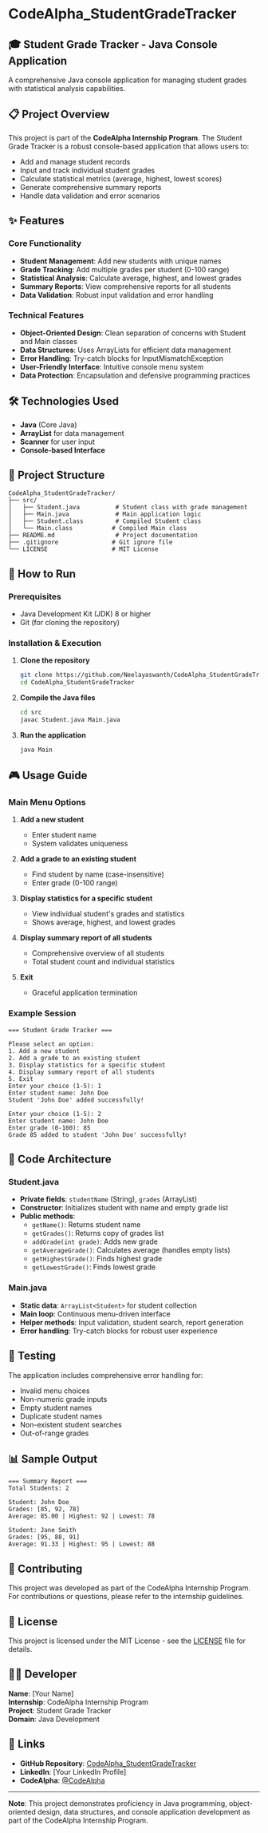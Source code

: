 # CodeAlpha_StudentGradeTracker

## 🎓 Student Grade Tracker - Java Console Application

A comprehensive Java console application for managing student grades with statistical analysis capabilities.

## 📋 Project Overview

This project is part of the **CodeAlpha Internship Program**. The Student Grade Tracker is a robust console-based application that allows users to:

- Add and manage student records
- Input and track individual student grades
- Calculate statistical metrics (average, highest, lowest scores)
- Generate comprehensive summary reports
- Handle data validation and error scenarios

## ✨ Features

### Core Functionality
- **Student Management**: Add new students with unique names
- **Grade Tracking**: Add multiple grades per student (0-100 range)
- **Statistical Analysis**: Calculate average, highest, and lowest grades
- **Summary Reports**: View comprehensive reports for all students
- **Data Validation**: Robust input validation and error handling

### Technical Features
- **Object-Oriented Design**: Clean separation of concerns with Student and Main classes
- **Data Structures**: Uses ArrayLists for efficient data management
- **Error Handling**: Try-catch blocks for InputMismatchException
- **User-Friendly Interface**: Intuitive console menu system
- **Data Protection**: Encapsulation and defensive programming practices

## 🛠️ Technologies Used

- **Java** (Core Java)
- **ArrayList** for data management
- **Scanner** for user input
- **Console-based Interface**

## 📁 Project Structure

```
CodeAlpha_StudentGradeTracker/
├── src/
│   ├── Student.java          # Student class with grade management
│   ├── Main.java             # Main application logic
│   ├── Student.class         # Compiled Student class
│   └── Main.class           # Compiled Main class
├── README.md                 # Project documentation
├── .gitignore               # Git ignore file
└── LICENSE                  # MIT License
```

## 🚀 How to Run

### Prerequisites
- Java Development Kit (JDK) 8 or higher
- Git (for cloning the repository)

### Installation & Execution

1. **Clone the repository**
   ```bash
   git clone https://github.com/Neelayaswanth/CodeAlpha_StudentGradeTracker.git
   cd CodeAlpha_StudentGradeTracker
   ```

2. **Compile the Java files**
   ```bash
   cd src
   javac Student.java Main.java
   ```

3. **Run the application**
   ```bash
   java Main
   ```

## 🎮 Usage Guide

### Main Menu Options

1. **Add a new student**
   - Enter student name
   - System validates uniqueness

2. **Add a grade to an existing student**
   - Find student by name (case-insensitive)
   - Enter grade (0-100 range)

3. **Display statistics for a specific student**
   - View individual student's grades and statistics
   - Shows average, highest, and lowest grades

4. **Display summary report of all students**
   - Comprehensive overview of all students
   - Total student count and individual statistics

5. **Exit**
   - Graceful application termination

### Example Session

```
=== Student Grade Tracker ===

Please select an option:
1. Add a new student
2. Add a grade to an existing student
3. Display statistics for a specific student
4. Display summary report of all students
5. Exit
Enter your choice (1-5): 1
Enter student name: John Doe
Student 'John Doe' added successfully!

Enter your choice (1-5): 2
Enter student name: John Doe
Enter grade (0-100): 85
Grade 85 added to student 'John Doe' successfully!
```

## 🔧 Code Architecture

### Student.java
- **Private fields**: `studentName` (String), `grades` (ArrayList<Integer>)
- **Constructor**: Initializes student with name and empty grade list
- **Public methods**: 
  - `getName()`: Returns student name
  - `getGrades()`: Returns copy of grades list
  - `addGrade(int grade)`: Adds new grade
  - `getAverageGrade()`: Calculates average (handles empty lists)
  - `getHighestGrade()`: Finds highest grade
  - `getLowestGrade()`: Finds lowest grade

### Main.java
- **Static data**: `ArrayList<Student>` for student collection
- **Main loop**: Continuous menu-driven interface
- **Helper methods**: Input validation, student search, report generation
- **Error handling**: Try-catch blocks for robust user experience

## 🧪 Testing

The application includes comprehensive error handling for:
- Invalid menu choices
- Non-numeric grade inputs
- Empty student names
- Duplicate student names
- Non-existent student searches
- Out-of-range grades

## 📊 Sample Output

```
=== Summary Report ===
Total Students: 2

Student: John Doe
Grades: [85, 92, 78]
Average: 85.00 | Highest: 92 | Lowest: 78

Student: Jane Smith
Grades: [95, 88, 91]
Average: 91.33 | Highest: 95 | Lowest: 88
```

## 🤝 Contributing

This project was developed as part of the CodeAlpha Internship Program. For contributions or questions, please refer to the internship guidelines.

## 📝 License

This project is licensed under the MIT License - see the [LICENSE](LICENSE) file for details.

## 👨‍💻 Developer

**Name**: [Your Name]  
**Internship**: CodeAlpha Internship Program  
**Project**: Student Grade Tracker  
**Domain**: Java Development  

## 🔗 Links

- **GitHub Repository**: [CodeAlpha_StudentGradeTracker](https://github.com/Neelayaswanth/CodeAlpha_StudentGradeTracker)
- **LinkedIn**: [Your LinkedIn Profile]
- **CodeAlpha**: [@CodeAlpha](https://www.linkedin.com/company/codealpha)

---

**Note**: This project demonstrates proficiency in Java programming, object-oriented design, data structures, and console application development as part of the CodeAlpha Internship Program. 